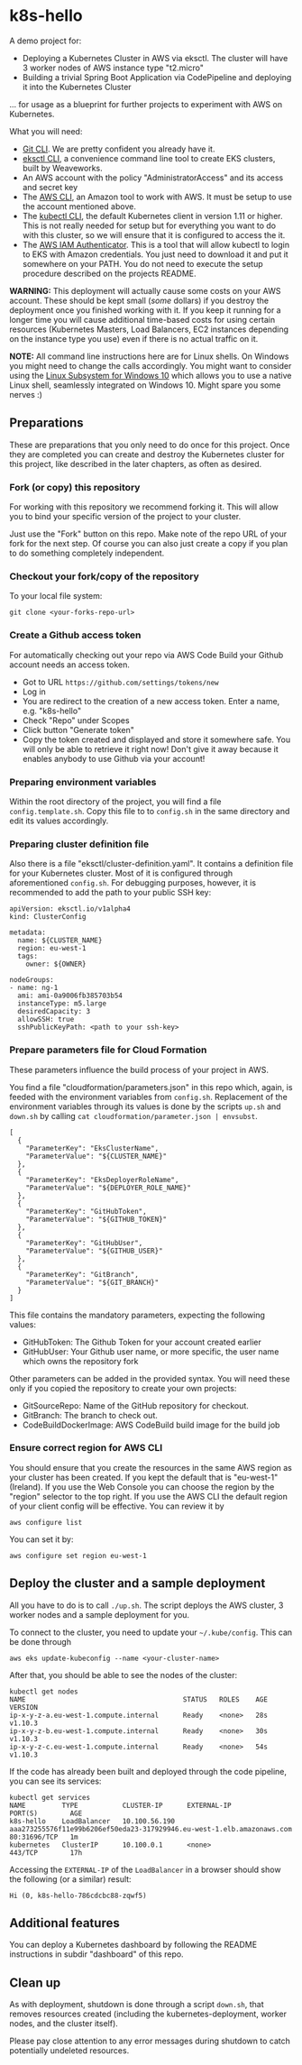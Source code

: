 # k8s-hello

A demo project for:

- Deploying a Kubernetes Cluster in AWS via eksctl. The cluster will have 3 
  worker nodes of AWS instance type "t2.micro"
- Building a trivial Spring Boot Application via CodePipeline and deploying it 
  into the Kubernetes Cluster

... for usage as a blueprint for further projects to experiment with AWS on 
Kubernetes.

What you will need:

- [Git CLI][GitCLI]. We are pretty confident you already have it.
- [eksctl CLI][eksctlCLI], a convenience command 
  line tool to create EKS clusters, built by Weaveworks.
- An AWS account with the policy "AdministratorAccess" and its access and 
  secret key
- The [AWS CLI][awsCLI], an Amazon tool to work with 
  AWS. It must be setup to use the account mentioned above.
- The [kubectl CLI][kubectlCLI], 
  the default Kubernetes client in version 1.11 or higher. This is not really 
  needed for setup but for everything you want to do with this cluster, so we 
  will ensure that it is configured to access the it.
- The [AWS IAM Authenticator][awsIAMAuthenticator].
  This is a tool that will allow kubectl to login to EKS with Amazon 
  credentials. You just need to download it and put it somewhere on your PATH. 
  You do not need to execute the setup procedure described on the projects 
  README. 

**WARNING:** 
This deployment will actually cause some costs on your AWS account. These 
should be kept small (*some* dollars) if you destroy the deployment once you 
finished working with it. If you keep it running for a longer time you will 
cause additional time-based costs for using certain resources (Kubernetes 
Masters, Load Balancers, EC2 instances depending on the instance type you use)
even if there is no actual traffic on it.
 
 **NOTE:**
 All command line instructions here are for Linux shells. On Windows you might 
 need to change the calls accordingly. You might want to consider using the 
 [Linux Subsystem for Windows 10][bashOnWindows]
 which allows you to use a native Linux shell, seamlessly integrated on Windows 
 10. Might spare you some nerves :)

## Preparations

These are preparations that you only need to do once for this project. Once 
they are completed you can create and destroy the Kubernetes cluster for this 
project, like described in the later chapters, as often as desired.

### Fork (or copy) this repository

For working with this repository we recommend forking it. This will allow you 
to bind your specific version of the project to your cluster.

Just use the "Fork" button on this repo. Make note of the repo URL of your fork 
for the next step. Of course you can also just create a copy if you plan to do 
something completely independent. 

### Checkout your fork/copy of the repository

To your local file system:

```
git clone <your-forks-repo-url>
```

### Create a Github access token

For automatically checking out your repo via AWS Code Build your Github account 
needs an access token.

- Got to URL `https://github.com/settings/tokens/new`
- Log in
- You are redirect to the creation of a new access token. Enter a name, e.g.
  "k8s-hello"
- Check "Repo" under Scopes
- Click button "Generate token"
- Copy the token created and displayed and store it somewhere safe. You will
  only be able to retrieve it right now! Don't give it away because it enables
  anybody to use Github via your account!


### Preparing environment variables ###

Within the root directory of the project, you will find a file 
`config.template.sh`. Copy this file to to `config.sh` in the same directory 
and edit its values accordingly.

### Preparing cluster definition file

Also there is a file "eksctl/cluster-definition.yaml". It contains a definition 
file for your Kubernetes cluster. Most of it is configured through 
aforementioned `config.sh`. For debugging purposes, however, it is recommended 
to add the path to your public SSH key:
``` 
apiVersion: eksctl.io/v1alpha4
kind: ClusterConfig

metadata:
  name: ${CLUSTER_NAME}
  region: eu-west-1
  tags:
    owner: ${OWNER}

nodeGroups:
- name: ng-1
  ami: ami-0a9006fb385703b54
  instanceType: m5.large
  desiredCapacity: 3
  allowSSH: true
  sshPublicKeyPath: <path to your ssh-key>
```

### Prepare parameters file for Cloud Formation

These parameters influence the build process of your project in AWS.

You find a file "cloudformation/parameters.json" in this repo which, again, is 
feeded with the environment variables from `config.sh`. Replacement of the 
environment variables through its values is done by the scripts `up.sh` and 
`down.sh` by calling `cat cloudformation/parameter.json | envsubst`.

```
[
  {
    "ParameterKey": "EksClusterName",
    "ParameterValue": "${CLUSTER_NAME}"
  },
  {
    "ParameterKey": "EksDeployerRoleName",
    "ParameterValue": "${DEPLOYER_ROLE_NAME}"
  },
  {
    "ParameterKey": "GitHubToken",
    "ParameterValue": "${GITHUB_TOKEN}"
  },
  {
    "ParameterKey": "GitHubUser",
    "ParameterValue": "${GITHUB_USER}"
  },
  {
    "ParameterKey": "GitBranch",
    "ParameterValue": "${GIT_BRANCH}"
  }
]
```

This file contains the mandatory parameters, expecting the following values: 
  
- GitHubToken: The Github Token for your account created earlier
- GitHubUser: Your Github user name, or more specific, the user name which owns 
  the repository fork
 
Other parameters can be added in the provided syntax. You will need these only 
if you copied the repository to create your own projects:

- GitSourceRepo: Name of the GitHub repository for checkout. 
- GitBranch: The branch to check out.
- CodeBuildDockerImage: AWS CodeBuild build image for the build job 

### Ensure correct region for AWS CLI
 
You should ensure that you create the resources in the same AWS region as your 
cluster has been created. If you kept the default that is "eu-west-1" 
(Ireland). If you use the Web Console you can choose the region by the "region" 
selector to the top right. If you use the AWS CLI the default region of your 
client config will be effective. You can review it by
 
```
aws configure list
```
 
You can set it by:
 
```
aws configure set region eu-west-1
``` 
 
## Deploy the cluster and a sample deployment

All you have to do is to call `./up.sh`. The script deploys the AWS cluster,
3 worker nodes and a sample deployment for you.

To connect to the cluster, you need to update your `~/.kube/config`. This can 
be done through

```
aws eks update-kubeconfig --name <your-cluster-name>
```

After that, you should be able to see the nodes of the cluster:
```
kubectl get nodes
NAME                                       STATUS   ROLES    AGE   VERSION
ip-x-y-z-a.eu-west-1.compute.internal      Ready    <none>   28s   v1.10.3
ip-x-y-z-b.eu-west-1.compute.internal      Ready    <none>   30s   v1.10.3
ip-x-y-z-c.eu-west-1.compute.internal      Ready    <none>   54s   v1.10.3
```

If the code has already been built and deployed through the code pipeline, you
can see its services:

```
kubectl get services
NAME         TYPE           CLUSTER-IP      EXTERNAL-IP                                                              PORT(S)        AGE
k8s-hello    LoadBalancer   10.100.56.190   aaa273255576f11e99b6206ef50eda23-317929946.eu-west-1.elb.amazonaws.com   80:31696/TCP   1m
kubernetes   ClusterIP      10.100.0.1      <none>                                                                   443/TCP        17h

```

Accessing the `EXTERNAL-IP` of the `LoadBalancer` in a browser should show the 
following (or a similar) result:
```
Hi (0, k8s-hello-786cdcbc88-zqwf5)
```

## Additional features

You can deploy a Kubernetes dashboard by following the README instructions in 
subdir "dashboard" of this repo.

## Clean up

As with deployment, shutdown is done through a script `down.sh`, that removes
resources created (including the kubernetes-deployment, worker nodes, and the 
cluster itself).

Please pay close attention to any error messages during shutdown to catch 
potentially undeleted resources.

[GitCLI]: https://git-scm.com/ 
[eksctlCLI]: https://github.com/weaveworks/eksctl
[awsCLI]: https://aws.amazon.com/de/cli/
[kubectlCLI]: https://kubernetes.io/docs/tasks/tools/install-kubectl/
[awsIAMAuthenticator]: https://github.com/kubernetes-sigs/aws-iam-authenticator/releases
[bashOnWindows]: https://docs.microsoft.com/en-us/windows/wsl/install-win10